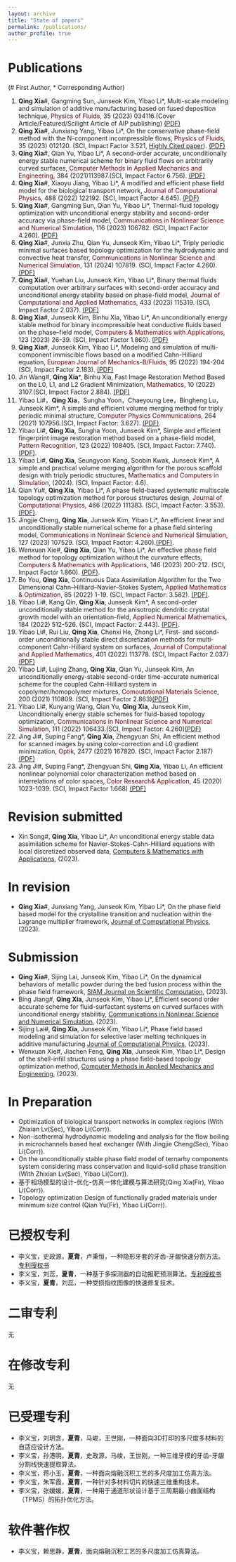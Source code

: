 ```yaml
---
layout: archive
title: "State of papers"
permalink: /publications/
author_profile: true
---
```


Publications
=======
(# First Author, * Corresponding Author)
1. **Qing Xia**#, Gangming Sun, Junseok Kim, Yibao Li*, Multi-scale modeling and simulation of additive manufacturing based on fused deposition technique, <font color="#660000">Physics of Fluids</font>, 35 (2023) 034116.(Cover Article/Featured/Scilight Article of AIP publishing) [(PDF)](https://riedel12315.github.io/qingxia.github.io/files/paper17.pdf)
2. **Qing Xia**#, Junxiang Yang, Yibao Li*, On the conservative phase-field method with the N-component incompressible flows, <font color="#660000">Physics of Fluids</font>, 35 (2023) 012120. (SCI, Impact Factor 3.521, [Highly Cited paper](https://riedel12315.github.io/qingxia.github.io/files/HighlyCited.pdf)). [(PDF)](https://riedel12315.github.io/qingxia.github.io/files/paper16.pdf)
3. **Qing Xia**#, Qian Yu, Yibao Li*, A second-order accurate, unconditionally energy stable numerical scheme for binary fluid flows on arbitrarily curved surfaces,  <font color="#660000">Computer Methods in Applied Mechanics and Engineering</font>, 384 (2021)113987.(SCI, Impact Factor 6.756). [(PDF)](https://riedel12315.github.io/qingxia.github.io/files/paper3.pdf)
4. **Qing Xia**#, Xiaoyu Jiang, Yibao Li*, A modified and efficient phase field model for the biological transport network, <font color="#660000">Journal of Computational Physics</font>, 488 (2022) 122192. (SCI, Impact Factor 4.645). [(PDF)](https://riedel12315.github.io/qingxia.github.io/files/paper18.pdf)
5. **Qing Xia**#, Gangming Sun, Qian Yu, Yibao Li*, Thermal-fluid topology optimization with unconditional energy stability and second-order accuracy via phase-field model, <font color="#660000">Communications in Nonlinear Science and Numerical Simulation</font>, 116 (2023) 106782. (SCI, Impact Factor 4.260). [(PDF)](https://riedel12315.github.io/qingxia.github.io/files/paper12.pdf)
6. **Qing Xia**#, Junxia Zhu, Qian Yu, Junseok Kim, Yibao Li*, Triply periodic minimal surfaces based topology optimization for the hydrodynamic and convective heat transfer,  <font color="#660000">Communications in Nonlinear Science and Numerical Simulation</font>, 131 (2024) 107819. (SCI, Impact Factor 4.260). [(PDF)](https://riedel12315.github.io/qingxia.github.io/files/paper22.pdf)
7. **Qing Xia**#, Yuehan Liu, Junseok Kim, Yibao Li*, Binary thermal fluids computation over arbitrary surfaces with second-order accuracy and unconditional energy stability based on phase-field model, <font color="#660000">Journal of Computational and Applied Mathematics</font>, 433 (2023) 115319. (SCI, Impact Factor 2.037). [(PDF)](https://riedel12315.github.io/qingxia.github.io/files/paper19.pdf)
8. **Qing Xia**#, Junseok Kim, Binhu Xia, Yibao Li*, An unconditionally energy stable method for binary incompressible heat conductive fluids based on the phase–field model, <font color="#660000">Computers & Mathematics with Applications</font>, 123 (2023) 26-39. (SCI, Impact Factor 1.860). [(PDF)](https://riedel12315.github.io/qingxia.github.io/files/paper13.pdf)
9. **Qing Xia**#, Junseok Kim, Yibao Li*, Modeling and simulation of multi-component immiscible flows based on a modified Cahn-Hilliard equation, <font color="#660000">European Journal of Mechanics-B/Fluids</font>, 95 (2022) 194-204 (SCI, Impact Factor 2.183). [(PDF)](https://riedel12315.github.io/qingxia.github.io/files/paper10.pdf)
10. Jin Wang#, **Qing Xia***, Binhu Xia, Fast Image Restoration Method Based on the L0, L1, and L2 Gradient Minimization, <font color="#660000">Mathematics</font>, 10 (2022) 3107.(SCI, Impact Factor 2.884). [(PDF)](https://riedel12315.github.io/qingxia.github.io/files/paper14.pdf)
11. Yibao Li#，**Qing Xia**，Sungha Yoon，Chaeyoung Lee，Bingheng Lu，Junseok Kim*, A simple and efficient volume merging method for triply periodic minimal structure,   <font color="#660000">Computer Physics Communications</font>, 264 (2021) 107956.(SCI, Impact Factor: 3.627). [(PDF)](https://riedel12315.github.io/qingxia.github.io/files/paper2.pdf).
12. Yibao Li#, **Qing Xia**, Sungha Yoon, Junseok Kim*, Simple and efficient fingerprint image restoration method based on a phase-field model,  <font color="#660000">Pattern Recognition</font>, 123 (2022) 108405. (SCI, Impact Factor: 7.740). [(PDF)](https://riedel12315.github.io/qingxia.github.io/files/paper7.pdf).
13. Yibao Li#, **Qing Xia**, Seungyoon Kang, Soobin Kwak, Junseok Kim*, A simple and practical volume merging algorithm for the porous scaffold design with triply periodic structures, <font color="#660000">Mathematics and Computers in Simulation</font>, (2024). (SCI, Impact Factor: 4.6).
14. Qian Yu#, **Qing Xia**, Yibao Li*, A phase field-based systematic multiscale topology optimization method for porous structures design, <font color="#660000">Journal of Computational Physics</font>, 466 (2022) 111383. (SCI, Impact Factor: 3.553). [(PDF)](https://riedel12315.github.io/qingxia.github.io/files/paper11.pdf).
15. Jingjie Cheng, **Qing Xia**, Junseok Kim, Yibao Li*, An efficient linear and unconditionally stable numerical scheme for a phase field sintering model, <font color="#660000">Communications in Nonlinear Science and Numerical Simulation</font>, 127 (2023) 107529. (SCI, Impact Factor: 4.260).[(PDF)](https://riedel12315.github.io/qingxia.github.io/files/paper21.pdf).
16. Wenxuan Xie#, **Qing Xia**, Qian Yu, Yibao Li*, An effective phase field method for topology optimization without the curvature effects,  <font color="#660000">Computers & Mathematics with Applications</font>, 146 (2023) 200-212. (SCI, Impact Factor 1.860). [(PDF)](https://riedel12315.github.io/qingxia.github.io/files/paper20.pdf).
17. Bo You, **Qing Xia**, Continuous Data Assimilation Algorithm for the Two Dimensional Cahn–Hilliard–Navier–Stokes System, <font color="#660000">Applied Mathematics & Optimization</font>, 85 (2022) 1-19. (SCI, Impact Factor: 3.582). [(PDF)](https://riedel12315.github.io/qingxia.github.io/files/paper9.pdf).
18. Yibao Li#, Kang Qin, **Qing Xia**, Junseok Kim*, A second-order unconditionally stable method for the anisotropic dendritic crystal growth model with an orientation-field, <font color="#660000">Applied Numerical Mathematics</font>, 184 (2022) 512-526. (SCI, Impact Factor: 2.443). [(PDF)](https://riedel12315.github.io/qingxia.github.io/files/paper15.pdf).
19. Yibao Li#, Rui Liu, **Qing Xia**, Chenxi He, Zhong Li*, First- and second-order unconditionally stable direct discretization methods for multi-component Cahn-Hilliard system on surfaces, <font color="#660000">Journal of Computational and Applied Mathematics</font>, 401 (2022) 113778.   (SCI, Impact Factor 2.037)[(PDF)](https://riedel12315.github.io/qingxia.github.io/files/paper4.pdf)
20. Yibao Li#, Lujing Zhang, **Qing Xia**, Qian Yu, Junseok Kim, An unconditionally energy-stable second-order time-accurate numerical scheme for the coupled Cahn-Hilliard system in copolymer/homopolymer mixtures, <font color="#660000">Comoutational Materials Science</font>,  200 (2021) 110809.  (SCI, Impact Factor 2.863)[(PDF)](https://riedel12315.github.io/qingxia.github.io/files/paper6.pdf) 
21. Yibao Li#, Kunyang Wang, Qian Yu, **Qing Xia**, Junseok Kim, Unconditionally energy stable schemes for fluid-based topology optimization, <font color="#660000">Communications in Nonlinear Science and Numerical Simulation</font>, 111 (2022) 106433.(SCI, Impact Factor: 4.260)[(PDF)](https://riedel12315.github.io/qingxia.github.io/files/paper8.pdf)
22. Jing Ji#, Suping Fang*, **Qing Xia**, Zhengyuan Shi, An efficient method for scanned images by using color-correction and L0 gradient minimization, <font color="#660000">Optik</font>, 2477 (2021) 167820. (SCI, Impact Factor 2.187) [(PDF)](https://riedel12315.github.io/qingxia.github.io/files/paper5.pdf)
23. Jing Ji#, Suping Fang*, Zhengyuan Shi, **Qing Xia**, Yibao Li, An efficient nonlinear polynomial color characterization method based on interrelations of color spaces, <font color="#660000">Color Research& Application</font>, 45 (2020) 1023-1039. (SCI, Impact Factor 1.668)  [(PDF)](https://riedel12315.github.io/qingxia.github.io/files/paper1.pdf)


Revision submitted
======
+ Xin Song#, **Qing Xia**, Yibao Li*, An unconditional energy stable data assimilation scheme for Navier-Stokes-Cahn-Hilliard equations with local discretized observed data, [Computers & Mathematics with Applications](https://www.sciencedirect.com/journal/computers-and-mathematics-with-applications), (2023).


In revision
======
+ **Qing Xia**#, Junxiang Yang, Junseok Kim, Yibao Li*, On the phase field based model for the crystalline transition and nucleation within the Lagrange multiplier framework, [Journal of Computational Physics](https://www.sciencedirect.com/journal/journal-of-computational-physics), (2023).

Submission
=====
+ **Qing Xia**#, Sijing Lai, Junseok Kim, Yibao Li*, On the dynamical behaviors of metallic powder during the bed fusion process within the phase field framework, [SIAM Journal on Scientific Computation](https://www.siam.org/publications/journals/siam-journal-on-scientific-computing-sisc), (2023).
+ Bing Jiang#, **Qing Xia**, Junseok Kim, Yibao Li*, Efficient second order accurate scheme for fluid-surfactant systems on curved surfaces with unconditional energy stabilitiy, [Communications in Nonlinear Science and Numerical Simulation](https://www.sciencedirect.com/journal/communications-in-nonlinear-science-and-numerical-simulation),  (2023).
+ Sijing Lai#, **Qing Xia**, Junseok Kim, Yibao Li*, Phase field based modeling and simulation for selective laser melting techniques in additive manufacturing [Journal of Computational Physics](https://www.sciencedirect.com/journal/journal-of-computational-physics),  (2023).
+ Wenxuan Xie#, Jiachen Feng, **Qing Xia**, Junseok Kim, Yibao Li*, Design of the shell-infill structures using a phase field-based topology optimization method, [Computer Methods in Applied Mechanics and Engineering](https://www.sciencedirect.com/journal/computer-methods-in-applied-mechanics-and-engineering),  (2023).

In Preparation
=====
+ Optimization of biological transport networks in complex regions (With Zhixian Lv(Sec), Yibao Li(Corr)).
+ Non-isothermal hydrodynamic modeling and analysis for the flow  boiling in microchannels based heat exchanger (With Jingjie Cheng(Sec), Yibao Li(Corr)).
+ On the unconditionally stable phase field model of ternarhy components system considering mass conservation and liquid-solid phase transition (With Zhixian Lv(Sec), Yibao Li(Corr)).
+ 基于相场模型的设计-优化-仿真一体化建模与算法研究(Qing Xia(Fir), Yibao Li(Corr)).
+ Topology optimization Design of functionally graded materials under minimum size control (Qian Yu(Fir), Yibao Li(Corr)).


  
已授权专利
======
+ 李义宝，史政源，**夏青**，卢秉恒，一种隐形牙套的牙齿-牙龈快速分割方法。[专利授权书](https://riedel12315.github.io/qingxia.github.io/files/patent1.pdf)
+ 李义宝，刘蕊，**夏青**，一种基于多探测器的自动报靶预测算法。[专利授权书](https://riedel12315.github.io/qingxia.github.io/files/patent2.pdf)
+ 李义宝，**夏青**，刘蕊，一种受损指纹图像的快速修复技术。

二审专利
======
无

在修改专利
======
无

已受理专利
======
+ 李义宝，刘玥含，**夏青**，马峻，王世刚，一种面向3D打印的多尺度多材料的自适应设计方法。
+ 李义宝，孙港明，**夏青**，史政源，马峻，王世刚，一种三维牙模的牙齿-牙龈分割线快速提取算法。
+ 李义宝，蒋小玉，**夏青**，一种面向熔融沉积工艺的多尺度加工仿真方法。
+ 李义宝，朱军霞，**夏青**，一种针对多材料切片的快速三维重构技术。
+ 李义宝，张媛媛，**夏青**，一种用于通道形状设计基于三周期最小曲面结构（TPMS）的拓扑优化方法。

软件著作权
=====
+ 李义宝，赖思静，**夏青**，面向熔融沉积工艺的多尺度加工仿真算法。
